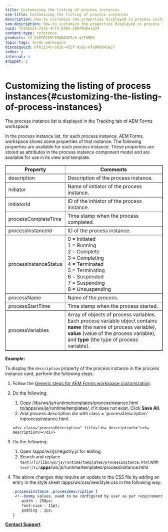 ```yaml
---
title: Customizing the listing of process instances
seo-title: Customizing the listing of process instances
description: How-to customize the properties displayed in process instance in AEM Forms workspace.
seo-description: How-to customize the properties displayed in process instance in AEM Forms workspace.
uuid: 751b6123-7a32-4cf5-b481-38970b8e1a34
content-type: reference
products: SG_EXPERIENCEMANAGER/6.4/FORMS
topic-tags: forms-workspace
discoiquuid: bf01154c-6b2b-455f-a5e2-6fe998b41a27
index: y
internal: n
snippet: y
---
```


# Customizing the listing of process instances{#customizing-the-listing-of-process-instances}

The process instance list is displayed in the Tracking tab of AEM Forms workspace.

In the process instance list, for each process instance, AEM Forms workspace shows some properties of that instance. The following properties are available for each process instance. These properties are stored as attributes in the process instance component model and are available for use in its view and template.

<table border="1" cellpadding="1" cellspacing="0" width="100%"> 
 <tbody> 
  <tr> 
   <td style="text-align: center;"><strong>Property</strong></td> 
   <td style="text-align: center;"><strong>Comments</strong></td> 
  </tr> 
  <tr> 
   <td>description</td> 
   <td>Description of the process instance.</td> 
  </tr> 
  <tr> 
   <td>initiator</td> 
   <td>Name of initiator of the process instance.</td> 
  </tr> 
  <tr> 
   <td>initiatorId</td> 
   <td>ID of the initiator of the process instance.</td> 
  </tr> 
  <tr> 
   <td>processCompleteTime</td> 
   <td>Time stamp when the process completed.</td> 
  </tr> 
  <tr> 
   <td>processInstanceId</td> 
   <td>ID of the process instance.</td> 
  </tr> 
  <tr> 
   <td>processInstanceStatus</td> 
   <td>0 = Initiated<br /> 1 = Running<br /> 2 = Complete<br /> 3 = Completing<br /> 4 = Terminated<br /> 5 = Terminating<br /> 6 = Suspended<br /> 7 = Suspending<br /> 8 = Unsuspending</td> 
  </tr> 
  <tr> 
   <td>processName</td> 
   <td>Name of the process.</td> 
  </tr> 
  <tr> 
   <td>processStartTime</td> 
   <td>Time stamp when the process started.</td> 
  </tr> 
  <tr> 
   <td>processVariables</td> 
   <td>Array of objects of process variables. Each process variable object contains <strong>name</strong> (the name of process variable), <strong>value</strong> (value of the process variable), and<strong> type</strong> (the type of process variable).</td> 
  </tr> 
 </tbody> 
</table>

**Example:**

To display the `description` property of the process instance in the process instance card, perform the following steps.

1. Follow the [Generic steps for AEM Forms workspace customization](../../forms/using/generic-steps-html-workspace-customization.md).
1. Do the following:

    1. Copy /libs/ws/js/runtime/templates/processinstance.html to/apps/ws/js/runtime/templates/, if it does not exist. Click **Save All**.
    1. Add process description div with class = 'processDescription' inprocessinstance.html.

   ```
   <div class="processDescription" title="<%= description%>"><%= description%></div>
   ```

1. Do the following:

    1. Open /apps/ws/js/registry.js for editing.
    1. Search and replace `text!/lc/libs/ws/js/runtime/templates/processinstance.html`with `text!/lc/`**apps**/ws/js/runtime/templates/processinstance.html.

1. The above changes may require an update to the CSS file by adding an entry in the style sheet /apps/ws/css/newStyle.css in the following way:

   ```css
   .processinstance .processDescription {
    <!--Dummy values, need to be configured by user as per requirement as well as user can add or delete any property depending upon requirement-->
       width : 250px;
       font-size : 11pt;
       padding : 2px;
   }
   ```

[**Contact Support**](https://www.adobe.com/account/sign-in.supportportal.html)
